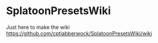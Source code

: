 # SplatoonPresetsWiki
Just here to make the wiki
https://github.com/cptjabberwock/SplatoonPresetsWiki/wiki
